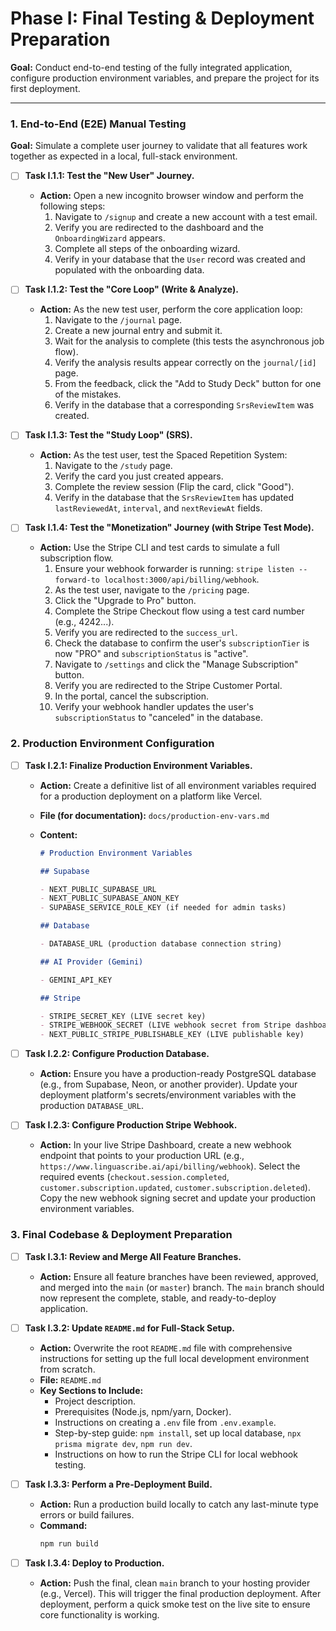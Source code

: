 # Phase I: Final Testing & Deployment Preparation

**Goal:** Conduct end-to-end testing of the fully integrated application, configure production environment variables, and prepare the project for its first deployment.

---

### 1. End-to-End (E2E) Manual Testing

**Goal:** Simulate a complete user journey to validate that all features work together as expected in a local, full-stack environment.

- [ ] **Task I.1.1: Test the "New User" Journey.**

  - **Action:** Open a new incognito browser window and perform the following steps:
    1.  Navigate to `/signup` and create a new account with a test email.
    2.  Verify you are redirected to the dashboard and the `OnboardingWizard` appears.
    3.  Complete all steps of the onboarding wizard.
    4.  Verify in your database that the `User` record was created and populated with the onboarding data.

- [ ] **Task I.1.2: Test the "Core Loop" (Write & Analyze).**

  - **Action:** As the new test user, perform the core application loop:
    1.  Navigate to the `/journal` page.
    2.  Create a new journal entry and submit it.
    3.  Wait for the analysis to complete (this tests the asynchronous job flow).
    4.  Verify the analysis results appear correctly on the `journal/[id]` page.
    5.  From the feedback, click the "Add to Study Deck" button for one of the mistakes.
    6.  Verify in the database that a corresponding `SrsReviewItem` was created.

- [ ] **Task I.1.3: Test the "Study Loop" (SRS).**

  - **Action:** As the test user, test the Spaced Repetition System:
    1.  Navigate to the `/study` page.
    2.  Verify the card you just created appears.
    3.  Complete the review session (Flip the card, click "Good").
    4.  Verify in the database that the `SrsReviewItem` has updated `lastReviewedAt`, `interval`, and `nextReviewAt` fields.

- [ ] **Task I.1.4: Test the "Monetization" Journey (with Stripe Test Mode).**
  - **Action:** Use the Stripe CLI and test cards to simulate a full subscription flow.
    1.  Ensure your webhook forwarder is running: `stripe listen --forward-to localhost:3000/api/billing/webhook`.
    2.  As the test user, navigate to the `/pricing` page.
    3.  Click the "Upgrade to Pro" button.
    4.  Complete the Stripe Checkout flow using a test card number (e.g., 4242...).
    5.  Verify you are redirected to the `success_url`.
    6.  Check the database to confirm the user's `subscriptionTier` is now "PRO" and `subscriptionStatus` is "active".
    7.  Navigate to `/settings` and click the "Manage Subscription" button.
    8.  Verify you are redirected to the Stripe Customer Portal.
    9.  In the portal, cancel the subscription.
    10. Verify your webhook handler updates the user's `subscriptionStatus` to "canceled" in the database.

### 2. Production Environment Configuration

- [ ] **Task I.2.1: Finalize Production Environment Variables.**

  - **Action:** Create a definitive list of all environment variables required for a production deployment on a platform like Vercel.
  - **File (for documentation):** `docs/production-env-vars.md`
  - **Content:**

    ```markdown
    # Production Environment Variables

    ## Supabase

    - NEXT_PUBLIC_SUPABASE_URL
    - NEXT_PUBLIC_SUPABASE_ANON_KEY
    - SUPABASE_SERVICE_ROLE_KEY (if needed for admin tasks)

    ## Database

    - DATABASE_URL (production database connection string)

    ## AI Provider (Gemini)

    - GEMINI_API_KEY

    ## Stripe

    - STRIPE_SECRET_KEY (LIVE secret key)
    - STRIPE_WEBHOOK_SECRET (LIVE webhook secret from Stripe dashboard)
    - NEXT_PUBLIC_STRIPE_PUBLISHABLE_KEY (LIVE publishable key)
    ```

- [ ] **Task I.2.2: Configure Production Database.**

  - **Action:** Ensure you have a production-ready PostgreSQL database (e.g., from Supabase, Neon, or another provider). Update your deployment platform's secrets/environment variables with the production `DATABASE_URL`.

- [ ] **Task I.2.3: Configure Production Stripe Webhook.**
  - **Action:** In your live Stripe Dashboard, create a new webhook endpoint that points to your production URL (e.g., `https://www.linguascribe.ai/api/billing/webhook`). Select the required events (`checkout.session.completed`, `customer.subscription.updated`, `customer.subscription.deleted`). Copy the new webhook signing secret and update your production environment variables.

### 3. Final Codebase & Deployment Preparation

- [ ] **Task I.3.1: Review and Merge All Feature Branches.**

  - **Action:** Ensure all feature branches have been reviewed, approved, and merged into the `main` (or `master`) branch. The `main` branch should now represent the complete, stable, and ready-to-deploy application.

- [ ] **Task I.3.2: Update `README.md` for Full-Stack Setup.**

  - **Action:** Overwrite the root `README.md` file with comprehensive instructions for setting up the full local development environment from scratch.
  - **File:** `README.md`
  - **Key Sections to Include:**
    - Project description.
    - Prerequisites (Node.js, npm/yarn, Docker).
    - Instructions on creating a `.env` file from `.env.example`.
    - Step-by-step guide: `npm install`, set up local database, `npx prisma migrate dev`, `npm run dev`.
    - Instructions on how to run the Stripe CLI for local webhook testing.

- [ ] **Task I.3.3: Perform a Pre-Deployment Build.**

  - **Action:** Run a production build locally to catch any last-minute type errors or build failures.
  - **Command:**
    ```bash
    npm run build
    ```

- [ ] **Task I.3.4: Deploy to Production.**
  - **Action:** Push the final, clean `main` branch to your hosting provider (e.g., Vercel). This will trigger the final production deployment. After deployment, perform a quick smoke test on the live site to ensure core functionality is working.
